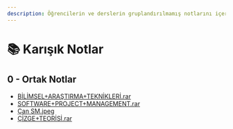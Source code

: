 ```yaml
---
description: Öğrencilerin ve derslerin gruplandırılmamış notlarını içerir 📚 (yani karışık kuruşuk 🥴)
---
```


# 📚 Karışık Notlar

<!--Index-->

## 0 - Ortak Notlar

- [BİLİMSEL+ARAŞTIRMA+TEKNİKLERİ.rar](./B%C4%B0L%C4%B0MSEL%2BARA%C5%9ETIRMA%2BTEKN%C4%B0KLER%C4%B0.rar)
- [SOFTWARE+PROJECT+MANAGEMENT.rar](./SOFTWARE%2BPROJECT%2BMANAGEMENT.rar)
- [Çan SM.jpeg](./%C3%87an%20SM.jpeg)
- [ÇİZGE+TEORİSİ.rar](./%C3%87%C4%B0ZGE%2BTEOR%C4%B0S%C4%B0.rar)

<!--Index-->

